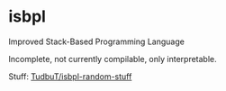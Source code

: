 # isbpl
Improved Stack-Based Programming Language

Incomplete, not currently compilable, only interpretable.

Stuff: [TudbuT/isbpl-random-stuff](https://github.com/TudbuT/isbpl-random-stuff)
